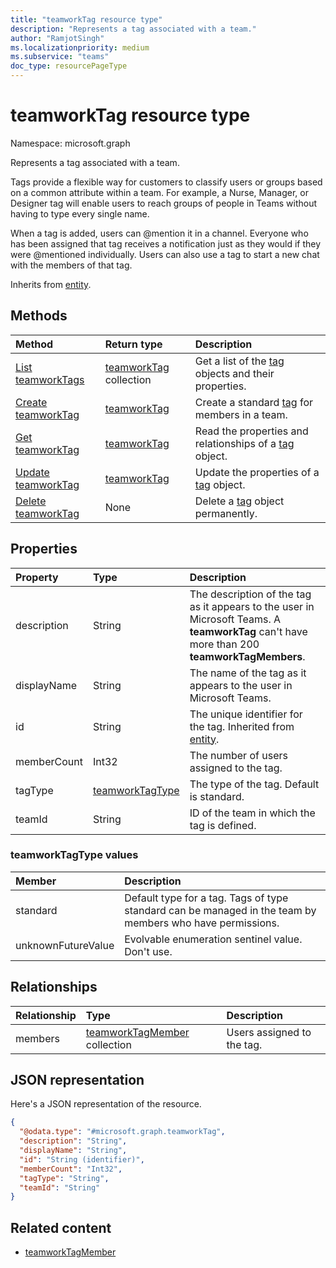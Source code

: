 ```yaml
---
title: "teamworkTag resource type"
description: "Represents a tag associated with a team."
author: "RamjotSingh"
ms.localizationpriority: medium
ms.subservice: "teams"
doc_type: resourcePageType
---
```


# teamworkTag resource type

Namespace: microsoft.graph

Represents a tag associated with a team.

Tags provide a flexible way for customers to classify users or groups based on a common attribute within a team. For example, a Nurse, Manager, or Designer tag will enable users to reach groups of people in Teams without having to type every single name.

When a tag is added, users can @mention it in a channel. Everyone who has been assigned that tag receives a notification just as they would if they were @mentioned individually. Users can also use a tag to start a new chat with the members of that tag.

Inherits from [entity](../resources/entity.md).

## Methods
|Method|Return type|Description|
|:---|:---|:---|
|[List teamworkTags](../api/teamworktag-list.md)|[teamworkTag](teamworktag.md) collection|Get a list of the [tag](../resources/teamworktag.md) objects and their properties.|
|[Create teamworkTag](../api/teamworktag-post.md)|[teamworkTag](teamworktag.md)|Create a standard [tag](../resources/teamworktag.md) for members in a team.|
|[Get teamworkTag](../api/teamworktag-get.md)|[teamworkTag](teamworktag.md)|Read the properties and relationships of a [tag](../resources/teamworktag.md) object.|
|[Update teamworkTag](../api/teamworktag-update.md)|[teamworkTag](teamworktag.md)|Update the properties of a [tag](../resources/teamworktag.md) object.|
|[Delete teamworkTag](../api/teamworktag-delete.md)|None|Delete a [tag](../resources/teamworktag.md) object permanently.|

## Properties
|Property|Type|Description|
|:---|:---|:---|
|description|String|The description of the tag as it appears to the user in Microsoft Teams. A **teamworkTag** can't have more than 200 **teamworkTagMembers**.|
|displayName|String|The name of the tag as it appears to the user in Microsoft Teams.|
|id|String|The unique identifier for the tag. Inherited from [entity](../resources/entity.md).|
|memberCount|Int32|The number of users assigned to the tag.|
|tagType|[teamworkTagType](../resources/teamworktag.md#teamworktagtype-values)|The type of the tag. Default is standard.|
|teamId|String|ID of the team in which the tag is defined.|

### teamworkTagType values

| Member   | Description                                                                                               |
|:---------|:----------------------------------------------------------------------------------------------------------|
| standard | Default type for a tag. Tags of type standard can be managed in the team by members who have permissions. |
| unknownFutureValue | Evolvable enumeration sentinel value. Don't use.                                               |

## Relationships
|Relationship|Type|Description|
|:---|:---|:---|
|members|[teamworkTagMember](../resources/teamworktagmember.md) collection|Users assigned to the tag.|

## JSON representation
Here's a JSON representation of the resource.
<!-- {
  "blockType": "resource",
  "keyProperty": "id",
  "@odata.type": "microsoft.graph.teamworkTag",
  "baseType": "microsoft.graph.entity",
  "openType": false
}
-->
``` json
{
  "@odata.type": "#microsoft.graph.teamworkTag",
  "description": "String",
  "displayName": "String",
  "id": "String (identifier)",
  "memberCount": "Int32",
  "tagType": "String",
  "teamId": "String"
}
```

## Related content
- [teamworkTagMember](../resources/teamworktagmember.md)
